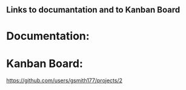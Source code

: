 ## Links to documantation and to Kanban Board

# Documentation:

# Kanban Board:
https://github.com/users/gsmith177/projects/2
